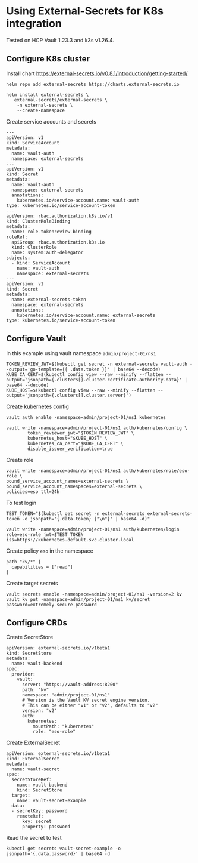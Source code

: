 # Using External-Secrets for K8s integration

Tested on HCP Vault 1.23.3 and k3s v1.26.4.
## Configure K8s cluster
Install chart
https://external-secrets.io/v0.8.1/introduction/getting-started/

```
helm repo add external-secrets https://charts.external-secrets.io

helm install external-secrets \
   external-secrets/external-secrets \
    -n external-secrets \
    --create-namespace
```

Create service accounts and secrets  
```
---
apiVersion: v1
kind: ServiceAccount
metadata:
  name: vault-auth
  namespace: external-secrets
---
apiVersion: v1
kind: Secret
metadata:
  name: vault-auth
  namespace: external-secrets
  annotations:
    kubernetes.io/service-account.name: vault-auth
type: kubernetes.io/service-account-token
---
apiVersion: rbac.authorization.k8s.io/v1
kind: ClusterRoleBinding
metadata:
  name: role-tokenreview-binding
roleRef:
  apiGroup: rbac.authorization.k8s.io
  kind: ClusterRole
  name: system:auth-delegator
subjects:
  - kind: ServiceAccount
    name: vault-auth
    namespace: external-secrets
---
apiVersion: v1
kind: Secret
metadata:
  name: external-secrets-token
  namespace: external-secrets
  annotations:
    kubernetes.io/service-account.name: external-secrets
type: kubernetes.io/service-account-token
```

## Configure Vault

In this example using vault namespace `admin/project-01/ns1`

```
TOKEN_REVIEW_JWT=$(kubectl get secret -n external-secrets vault-auth --output='go-template={{ .data.token }}' | base64 --decode)
KUBE_CA_CERT=$(kubectl config view --raw --minify --flatten --output='jsonpath={.clusters[].cluster.certificate-authority-data}' | base64 --decode)
KUBE_HOST=$(kubectl config view --raw --minify --flatten --output='jsonpath={.clusters[].cluster.server}')
```

Create kubernetes config  
```
vault auth enable -namespace=admin/project-01/ns1 kubernetes

vault write -namespace=admin/project-01/ns1 auth/kubernetes/config \
        token_reviewer_jwt="$TOKEN_REVIEW_JWT" \
        kubernetes_host="$KUBE_HOST" \
        kubernetes_ca_cert="$KUBE_CA_CERT" \
        disable_issuer_verification=true
```

Create role  
``` 
vault write -namespace=admin/project-01/ns1 auth/kubernetes/role/eso-role \
bound_service_account_names=external-secrets \
bound_service_account_namespaces=external-secrets \
policies=eso ttl=24h
```
To test  login  
```
TEST_TOKEN="$(kubectl get secret -n external-secrets external-secrets-token -o jsonpath='{.data.token} {"\n"}' | base64 -d)"

vault write -namespace=admin/project-01/ns1 auth/kubernetes/login role=eso-role jwt=$TEST_TOKEN iss=https://kubernetes.default.svc.cluster.local
```

Create policy `eso` in the namespace  
```
path "kv/*" {
  capabilities = ["read"]
}
```

Create target secrets  
```
vault secrets enable -namespace=admin/project-01/ns1 -version=2 kv
vault kv put -namespace=admin/project-01/ns1 kv/secret password=extremely-secure-password
```

## Configure CRDs
Create SecretStore  

```
apiVersion: external-secrets.io/v1beta1
kind: SecretStore
metadata:
  name: vault-backend
spec:
  provider:
    vault:
      server: "https://vault-address:8200"
      path: "kv"
      namespace: "admin/project-01/ns1"
      # Version is the Vault KV secret engine version.
      # This can be either "v1" or "v2", defaults to "v2"
      version: "v2"
      auth:
        kubernetes:
          mountPath: "kubernetes"
          role: "eso-role"
```

Create ExternalSecret  
```
apiVersion: external-secrets.io/v1beta1
kind: ExternalSecret
metadata:
  name: vault-secret
spec:
  secretStoreRef:
    name: vault-backend
    kind: SecretStore
  target:
    name: vault-secret-example
  data:
  - secretKey: password
    remoteRef:
      key: secret
      property: password
```

Read the secret to test  
```
kubectl get secrets vault-secret-example -o jsonpath='{.data.password}' | base64 -d
```

